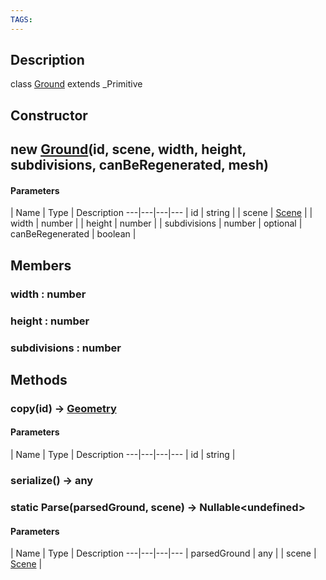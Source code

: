 ```yaml
---
TAGS:
---
```

## Description

class [Ground](/classes/3.1/Ground) extends _Primitive



## Constructor

## new [Ground](/classes/3.1/Ground)(id, scene, width, height, subdivisions, canBeRegenerated, mesh)



#### Parameters
 | Name | Type | Description
---|---|---|---
 | id | string | 
 | scene | [Scene](/classes/3.1/Scene) | 
 | width | number | 
 | height | number | 
 | subdivisions | number | 
optional | canBeRegenerated | boolean | 
## Members

### width : number


### height : number


### subdivisions : number


## Methods

### copy(id) &rarr; [Geometry](/classes/3.1/Geometry)



#### Parameters
 | Name | Type | Description
---|---|---|---
 | id | string | 

### serialize() &rarr; any


### static Parse(parsedGround, scene) &rarr; Nullable&lt;undefined&gt;



#### Parameters
 | Name | Type | Description
---|---|---|---
 | parsedGround | any | 
 | scene | [Scene](/classes/3.1/Scene) | 
